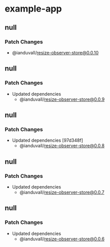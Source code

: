 # example-app

## null

### Patch Changes

- @ianduvall/resize-observer-store@0.0.10

## null

### Patch Changes

- Updated dependencies
  - @ianduvall/resize-observer-store@0.0.9

## null

### Patch Changes

- Updated dependencies [97d348f]
  - @ianduvall/resize-observer-store@0.0.8

## null

### Patch Changes

- Updated dependencies
  - @ianduvall/resize-observer-store@0.0.7

## null

### Patch Changes

- Updated dependencies
  - @ianduvall/resize-observer-store@0.0.6

